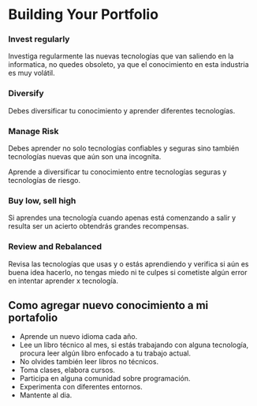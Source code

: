 # Building Your Portfolio

### Invest regularly

Investiga regularmente las nuevas tecnologías que van saliendo en la informatica, no quedes obsoleto, ya que el conocimiento en esta industria es muy volátil.

### Diversify

Debes diversificar tu conocimiento y aprender diferentes tecnologías.

### Manage Risk

Debes aprender no solo tecnologías confiables y seguras sino también tecnologías nuevas que aún son una incognita.

Aprende a diversificar tu conocimiento entre tecnologías seguras y tecnologías de riesgo.

### Buy low, sell high

Si aprendes una tecnología cuando apenas está comenzando a salir y resulta ser un acierto obtendrás grandes recompensas.

### Review and Rebalanced

Revisa las tecnologías que usas y o estás aprendiendo y verifica si aún es buena idea hacerlo, no tengas miedo ni te culpes si cometiste algún error en intentar aprender x tecnología.

## Como agregar nuevo conocimiento a mi portafolio

- Aprende un nuevo idioma cada año.
- Lee un libro técnico al mes, si estás trabajando con alguna tecnología, procura leer algún libro enfocado a tu trabajo actual.
- No olvides también leer libros no técnicos.
- Toma clases, elabora cursos.
- Participa en alguna comunidad sobre programación.
- Experimenta con diferentes entornos.
- Mantente al dia.


